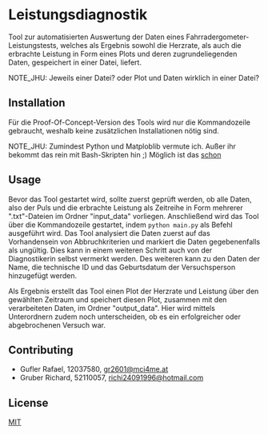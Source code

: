 # Leistungsdiagnostik

Tool zur automatisierten Auswertung der Daten eines Fahrradergometer-Leistungstests, welches als Ergebnis sowohl die Herzrate, als auch die erbrachte Leistung in Form eines Plots und deren zugrundeliegenden Daten, gespeichert in einer Datei, liefert.

NOTE_JHU: Jeweils einer Datei? oder Plot und Daten wirklich in einer Datei?

## Installation

Für die Proof-Of-Concept-Version des Tools wird nur die Kommandozeile gebraucht, weshalb keine zusätzlichen Installationen nötig sind.

NOTE_JHU: Zumindest Python und Matploblib vermute ich. Außer ihr bekommt das rein mit Bash-Skripten hin ;) Möglich ist das [schon](https://markofthelam.com/blog/tictactoe/)

## Usage

Bevor das Tool gestartet wird, sollte zuerst geprüft werden, ob alle Daten, also der Puls und die erbrachte Leistung als Zeitreihe in Form mehrerer ".txt"-Dateien im Ordner "input_data" vorliegen. Anschließend wird das Tool über die Kommandozeile gestartet, indem ```python main.py``` als Befehl ausgeführt wird. Das Tool analysiert die Daten zuerst auf das Vorhandensein von Abbruchkriterien und markiert die Daten gegebenenfalls als ungültig. Dies kann in einem weiteren Schritt auch von der Diagnostikerin selbst vermerkt werden. Des weiteren kann zu den Daten der Name, die technische ID und das Geburtsdatum der Versuchsperson hinzugefügt werden.

Als Ergebnis erstellt das Tool einen Plot der Herzrate und Leistung über den gewählten Zeitraum und speichert diesen Plot, zusammen mit den verarbeiteten Daten, im Ordner "output_data". Hier wird mittels Unterordnern zudem noch unterscheiden, ob es ein erfolgreicher oder abgebrochenen Versuch war.

## Contributing

- Gufler Rafael, 12037580, gr2601@mci4me.at
- Gruber Richard, 52110057, richi24091996@hotmail.com

## License
[MIT](https://choosealicense.com/licenses/mit/)
